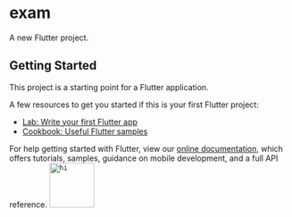 # exam

A new Flutter project.

## Getting Started

This project is a starting point for a Flutter application.

A few resources to get you started if this is your first Flutter project:

- [Lab: Write your first Flutter app](https://flutter.dev/docs/get-started/codelab)
- [Cookbook: Useful Flutter samples](https://flutter.dev/docs/cookbook)

For help getting started with Flutter, view our
[online documentation](https://flutter.dev/docs), which offers tutorials,
samples, guidance on mobile development, and a full API reference.
<code><img height="80" width="80" src="/Users/apple/Desktop/Simulator Screen Shot - iPhone 11 Pro Max - 2021-10-20 at 14.16.56.png" alt="hi" class="inline"></code>
